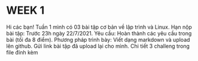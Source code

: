 # WEEK 1

Hi các bạn!
Tuần 1 mình có 03 bài tập cơ bản về lập trình và Linux.
Hạn nộp bài tập: Trước 23h ngày 22/7/2021.
Yêu cầu: Hoàn thành các yêu cầu trong bài (tối đa 8 điểm). 
Phương pháp trình bày: Viết dạng markdown và upload lên github. Gửi link bài tập đã upload lại cho mình.
Chi tiết 3 challeng trong file đính kèm